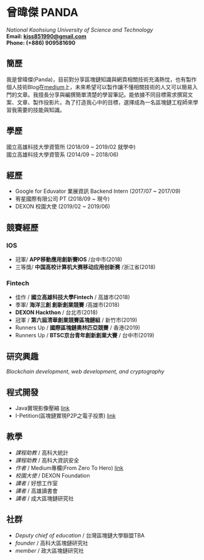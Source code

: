 <!-- # Wei-Jie Zeng -->
# 曾暐傑 PANDA
*National Kaohsiung University of Science and Technology*  
**Email: kiss851990@gmail.com**  
**Phone: (+886) 909581690**

## 簡歷
我是曾暐傑(Panda)，目前對分享區塊鏈知識與網頁相關技術充滿熱忱，也有製作個人技術Blog在[medium](https://medium.com/open-coding-style)上，未來希望可以製作讓不懂相關技術的人又可以簡易入門的文章。我擅長分享與編撰簡單清楚的學習筆記。能依據不同目標需求撰寫文案、文章、製作投影片。為了打造我心中的目標，選擇成為一名區塊鏈工程師來學習我需要的技能與知識。

## 學歷
國立高雄科技大學資管所 (2018/09 ~ 2019/02 就學中)   
國立高雄科技大學資管系 (2014/09 ~ 2018/06)

## 經歷
- Google for Eduvator 業展資訊 Backend Intern (2017/07 ~ 2017/09)
- 宥星國際有限公司 PT (2018/09 ~ 現今)
- DEXON 校園大使 (2019/02 ~ 2019/06)

## 競賽經歷

### IOS 
- 冠軍/ **APP移動應用創新賽IOS** /台中市(2018)
- 三等獎/ **中国高校计算机大赛移动应用创新赛** /浙江省(2018)

### Fintech 
- 佳作 / **國立高雄科技大學Fintech** / 高雄市(2018)
- 季軍/ **海洋三創 創新創業競賽** /高雄市(2018)
- **DEXON Hackthon** / 台北市(2018)
- 冠軍 / **第六屆清華創業競賽區塊鏈組** / 新竹市(2019)
- Runners Up / **國際區塊鏈奧林匹亞競賽** / 香港(2019)
- Runners Up / **BTSC京台青年創新創業大賽** / 台中市(2019)

## 研究興趣
*Blockchain development, web development, and cryptography*

## 程式開發
- Java實現影像壓縮 [link](https://github.com/panda850819/palette)
- I-Petition(區塊鏈實現P2P之電子投票) [link](https://github.com/panda850819/i-Petition)


## 教學
- *課程助教* / 高科大統計
- *課程助教* / 高科大資訊安全
- *作者* / Medium專欄(From Zero To Hero) [link](https://medium.com/open-coding-style)
- *校園大使* / DEXON Foundation
- *講者* / 好想工作室
- *講者* / 高雄讀書會
- *講者* / 成大區塊鏈研究社

## 社群
- *Deputy chief of education* / 台灣區塊鏈大學聯盟TBA
- *founder* / 高科大區塊鏈研究社
- *member* / 政大區塊鏈研究社